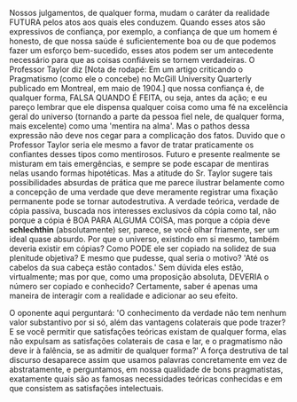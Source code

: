 Nossos julgamentos, de qualquer forma, mudam o caráter da realidade FUTURA pelos atos aos quais eles conduzem. Quando esses atos são expressivos de confiança, por exemplo, a confiança de que um homem é honesto, de que nossa saúde é suficientemente boa ou de que podemos fazer um esforço bem-sucedido, esses atos podem ser um antecedente necessário para que as coisas confiáveis se tornem verdadeiras. O Professor Taylor diz [Nota de rodapé: Em um artigo criticando o Pragmatismo (como ele o concebe) no McGill University Quarterly publicado em Montreal, em maio de 1904.] que nossa confiança é, de qualquer forma, FALSA QUANDO É FEITA, ou seja, antes da ação; e eu pareço lembrar que ele dispensa qualquer coisa como uma fé na excelência geral do universo (tornando a parte da pessoa fiel nele, de qualquer forma, mais excelente) como uma 'mentira na alma'. Mas o pathos dessa expressão não deve nos cegar para a complicação dos fatos. Duvido que o Professor Taylor seria ele mesmo a favor de tratar praticamente os confiantes desses tipos como mentirosos. Futuro e presente realmente se misturam em tais emergências, e sempre se pode escapar de mentiras nelas usando formas hipotéticas. Mas a atitude do Sr. Taylor sugere tais possibilidades absurdas de prática que me parece ilustrar belamente como a concepção de uma verdade que deve meramente registrar uma fixação permanente pode se tornar autodestrutiva. A verdade teórica, verdade de cópia passiva, buscada nos interesses exclusivos da cópia como tal, não porque a cópia é BOA PARA ALGUMA COISA, mas porque a cópia deve **schlechthin** (absolutamente) ser, parece, se você olhar friamente, ser um ideal quase absurdo. Por que o universo, existindo em si mesmo, também deveria existir em cópias? Como PODE ele ser copiado na solidez de sua plenitude objetiva? E mesmo que pudesse, qual seria o motivo? 'Até os cabelos da sua cabeça estão contados.' Sem dúvida eles estão, virtualmente; mas por que, como uma proposição absoluta, DEVERIA o número ser copiado e conhecido? Certamente, saber é apenas uma maneira de interagir com a realidade e adicionar ao seu efeito.

O oponente aqui perguntará: 'O conhecimento da verdade não tem nenhum valor substantivo por si só, além das vantagens colaterais que pode trazer? E se você permitir que satisfações teóricas existam de qualquer forma, elas não expulsam as satisfações colaterais de casa e lar, e o pragmatismo não deve ir à falência, se as admitir de qualquer forma?' A força destrutiva de tal discurso desaparece assim que usamos palavras concretamente em vez de abstratamente, e perguntamos, em nossa qualidade de bons pragmatistas, exatamente quais são as famosas necessidades teóricas conhecidas e em que consistem as satisfações intelectuais.